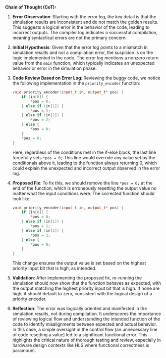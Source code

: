 **Chain of Thought (CoT):**

1. **Error Observation**: Starting with the error log, the key detail is that the simulation results are inconsistent and do not match the golden results. This suggests a logical error in the behavior of the code, leading to incorrect outputs. The compiler log indicates a successful compilation, meaning syntactical errors are not the primary concern.

2. **Initial Hypothesis**: Given that the error log points to a mismatch in simulation results and not a compilation error, the suspicion is on the logic implemented in the code. The error log mentions a nonzero return value from the `main` function, which typically indicates an unexpected behavior or error in the simulation phase.

3. **Code Review Based on Error Log**: Reviewing the buggy code, we notice the following implementation in the `priority_encoder` function:
   ```cpp
   void priority_encoder(input_t in, output_t* pos) {
       if (in[0]) {
           *pos = 0;
       } else if (in[1]) {
           *pos = 1;
       } else if (in[2]) {
           *pos = 2;
       } else {
           *pos = 0; 
       }
       *pos = 0; 
   }
   ```
   Here, regardless of the conditions met in the if-else block, the last line forcefully sets `*pos = 0;` This line would override any value set by the conditionals above it, leading to the function always returning 0, which could explain the unexpected and incorrect output observed in the error log.

4. **Proposed Fix**: To fix this, we should remove the line `*pos = 0;` at the end of the function, which is erroneously resetting the output value no matter what the input conditions were. The corrected function should look like:
   ```cpp
   void priority_encoder(input_t in, output_t* pos) {
       if (in[0]) {
           *pos = 0;
       } else if (in[1]) {
           *pos = 1;
       } else if (in[2]) {
           *pos = 2;
       } else {
           *pos = 0; 
       }
   }
   ```
   This change ensures the output value is set based on the highest priority input bit that is high, as intended.

5. **Validation**: After implementing the proposed fix, re-running the simulation should now show that the function behaves as expected, with the output matching the highest priority input bit that is high. If none are high, it should default to zero, consistent with the logical design of a priority encoder.

6. **Reflection**: The error was logically oriented and manifested in the simulation results, not during compilation. It underscores the importance of reviewing logical flow and understanding the intended function of the code to identify misalignments between expected and actual behavior. In this case, a simple oversight in the control flow (an unnecessary line of code resetting a value) led to a significant functional error. This highlights the critical nature of thorough testing and review, especially in hardware design contexts like HLS where functional correctness is paramount.